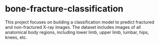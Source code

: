 # bone-fracture-classification
This project focuses on building a classification model to predict fractured and non-fractured X-ray images. The dataset includes images of all anatomical body regions, including lower limb, upper limb, lumbar, hips, knees, etc.

